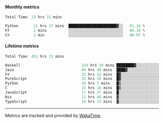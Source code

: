 #### Monthly metrics
<!--START_SECTION:wakamonthly-->

```asm
Total Time: 23 hrs 21 mins

Python       21 hrs 17 mins  ██████████████████████▓░░   91.16 %
F#           2 mins          ░░░░░░░░░░░░░░░░░░░░░░░░░   00.18 %
C#           1 min           ░░░░░░░░░░░░░░░░░░░░░░░░░   00.07 %
```

<!--END_SECTION:wakamonthly-->
#### Lifetime metrics
<!--START_SECTION:wakalifetime-->

```asm
Total Time: 451 hrs 33 mins

Haskell                            154 hrs 34 mins ████████▓░░░░░░░░░░░░░░░░   34.13 %
Java                               84 hrs 40 mins  ████▓░░░░░░░░░░░░░░░░░░░░   18.70 %
F#                                 32 hrs 52 mins  █▓░░░░░░░░░░░░░░░░░░░░░░░   07.26 %
PureScript                         31 hrs 26 mins  █▓░░░░░░░░░░░░░░░░░░░░░░░   06.94 %
Python                             26 hrs 5 mins   █▒░░░░░░░░░░░░░░░░░░░░░░░   05.76 %
C                                  23 hrs 16 mins  █▒░░░░░░░░░░░░░░░░░░░░░░░   05.14 %
JavaScript                         17 hrs 37 mins  █░░░░░░░░░░░░░░░░░░░░░░░░   03.89 %
Nix                                11 hrs 46 mins  ▓░░░░░░░░░░░░░░░░░░░░░░░░   02.60 %
TypeScript                         10 hrs 13 mins  ▓░░░░░░░░░░░░░░░░░░░░░░░░   02.26 %
```

<!--END_SECTION:wakalifetime-->

---

Metrics are tracked and provided by [WakaTime](https://github.com/athul/waka-readme).
